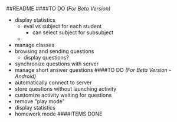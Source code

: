 ##README
####TO DO _(For Beta Version)_
- display statistics
    - eval vs subject for each student
        - can select subject for subsubject
    -
- manage classes
- browsing and sending questions
    - display questions?
- synchronize questions with server
- manage short answer questions
####TO DO _(For Beta Version - Android)_
- automatically connect to server
- store questions without launching activity
- customize activity waiting for questions
- remove "play mode"
- display statistics
- homework mode
####ITEMS DONE